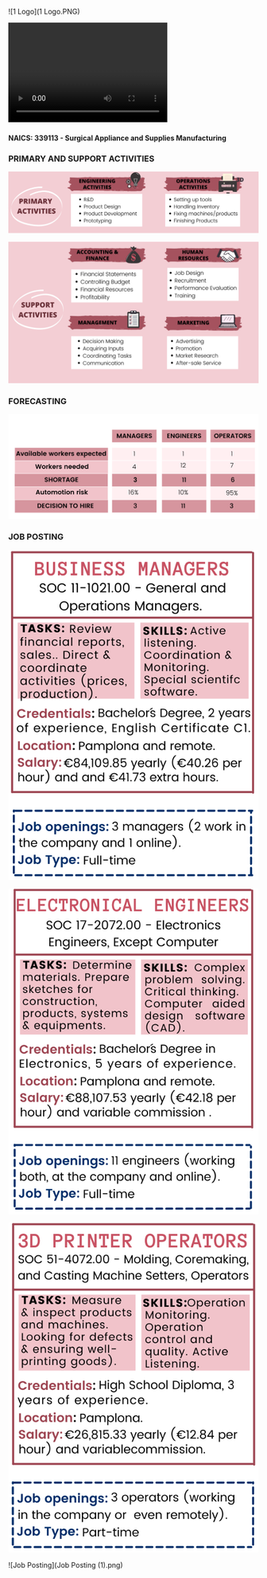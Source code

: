 ![1 Logo](1 Logo.PNG)

<video src="Protech..mp4" width="320" height="200" controls preload></video>

#### NAICS: 339113 - Surgical Appliance and Supplies Manufacturing ####

### PRIMARY AND SUPPORT ACTIVITIES ###
![Primary activities](Primary.png)

![Secondary activities](Secondary.png)

### FORECASTING ###
![Forecasting](Forecasting.png)

### JOB POSTING ###
![Job Posting](Managers.png) 

![Job Posting](Engineers.png) 

![Job Posting](Operators.png)

![Job Posting](Job Posting (1).png)

